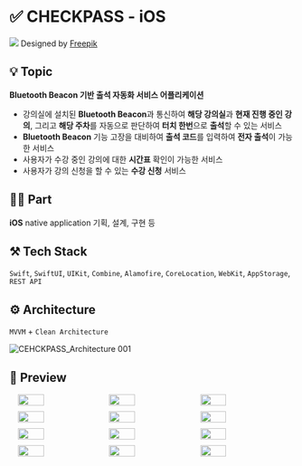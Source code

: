 # ✅ CHECKPASS - iOS
![](https://velog.velcdn.com/images/jeunghun2/post/befe13df-2a7e-448d-b49b-beda0460d356/image.png)
Designed by [Freepik](https://www.freepik.com/)

## 💡 Topic
**Bluetooth Beacon 기반 출석 자동화 서비스 어플리케이션**

- 강의실에 설치된 **Bluetooth Beacon**과 통신하여 **해당 강의실**과 **현재 진행 중인 강의**, 그리고 **해당 주차**를 자동으로 판단하여 **터치 한번**으로 **출석**할 수 있는 서비스
- **Bluetooth Beacon** 기능 고장을 대비하여 **출석 코드**를 입력하여 **전자 출석**이 가능한 서비스
- 사용자가 수강 중인 강의에 대한 **시간표** 확인이 가능한 서비스
- 사용자가 강의 신청을 할 수 있는 **수강 신청** 서비스

## 🙋‍♂️ Part
**iOS** native application 기획, 설계, 구현 등

## ⚒️ Tech Stack
`Swift`, `SwiftUI`, `UIKit`, `Combine`, `Alamofire`, `CoreLocation`, `WebKit`, `AppStorage`, `REST API`

## ⚙️ Architecture
`MVVM` + `Clean Architecture`

![CEHCKPASS_Architecture 001](https://github.com/FX-PR0JECT/CHECKPASS-iOS/assets/103043741/1620432c-8fd7-474a-8e40-18691c61e347)

## 📱 Preview
<div style="display: flex; justify-content: center; margin-bottom: 10px;">
    <img src="https://github.com/FX-PR0JECT/CHECKPASS-iOS/assets/103043741/1b0a5ff5-3996-4731-b5f6-11ef1121b3c7" style="width: 30%; margin-right: 10px;" />

<img src="https://github.com/FX-PR0JECT/CHECKPASS-iOS/assets/103043741/471e13dd-024e-47c9-a8c8-6acb35033cda" style="width: 30%; margin-right: 10px;" />

<img src="https://github.com/FX-PR0JECT/CHECKPASS-iOS/assets/103043741/feb57573-498b-4bce-a668-1678b7bb20a7" style="width: 30%;">
</div>

<div style="display: flex; justify-content: center; margin-bottom: 10px;">
    <img src="https://github.com/FX-PR0JECT/CHECKPASS-iOS/assets/103043741/6914f83e-4263-4fe3-8ca0-6744d9072b2d" style="width: 30%; margin-right: 10px"/>
    <img src="https://github.com/FX-PR0JECT/CHECKPASS-iOS/assets/103043741/28644d7e-ea9d-47bf-93ed-3533a18cb5c4" style="width: 30%; margin-right: 10px"/>

   <img src="https://github.com/FX-PR0JECT/CHECKPASS-iOS/assets/103043741/3c4c79e6-cc33-4e8f-ba11-0423feb98b69" style="width: 30%;">
</div>

<div style="display: flex; justify-content: center; margin-bottom: 10px;">
    <img src="https://github.com/FX-PR0JECT/CHECKPASS-iOS/assets/103043741/c043a10b-55ab-4e1d-ab12-e55bdd3c982c" style="width: 30%; margin-right: 10px"/>

   <img src="https://github.com/FX-PR0JECT/CHECKPASS-iOS/assets/103043741/9b93cff6-5b59-42e0-b25a-a007d2d632f5" style="width: 30%; margin-right: 10px">

   <img src="https://github.com/FX-PR0JECT/CHECKPASS-iOS/assets/103043741/99a4b735-36d2-449b-9ac5-38c3c0c53901" style="width: 30%"/>
</div>

<div style="display: flex; justify-content: center; margin-bottom: 10px;">
    <img src="https://github.com/FX-PR0JECT/CHECKPASS-iOS/assets/103043741/fef103b4-b664-428e-892c-f10e085b8da0" style="width: 30%; margin-right: 10px"/>

   <img src="https://github.com/FX-PR0JECT/CHECKPASS-iOS/assets/103043741/cf3d99bc-74e3-4842-9bfe-bef1ef9c6226" style="width: 30%; margin-right: 10px">

   <img src="https://github.com/FX-PR0JECT/CHECKPASS-iOS/assets/103043741/5080ecb0-4b46-4973-9b20-b645a03b209a" style="width: 30%;"/>
</div>
